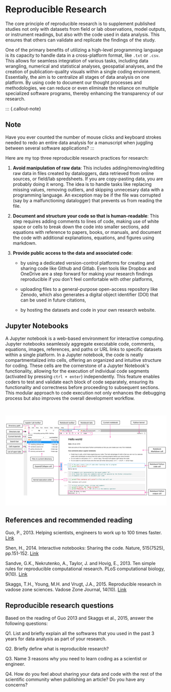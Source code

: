 # Reproducible Research

The core principle of reproducible research is to supplement published studies not only with datasets from field or lab observations, model outputs, or instrument readings, but also with the code used in data analysis. This ensures that others can validate and replicate the findings of the study.

One of the primary benefits of utilizing a high-level programming language is its capacity to handle data in a cross-platform format, like `.txt` or `.csv`. This allows for seamless integration of various tasks, including data wrangling, numerical and statistical analyses, geospatial analyses, and the creation of publication-quality visuals within a single coding environment. Essentially, the aim is to centralize all stages of data analysis on one platform. By using code to document our thought processes and methodologies, we can reduce or even eliminate the reliance on multiple specialized software programs, thereby enhancing the transparency of our research.

::: {.callout-note}
## Note
Have you ever counted the number of mouse clicks and keyboard strokes needed to redo an entire data analysis for a manuscript when juggling between several software applications?
:::

Here are my top three reproducible research practices for research:

1. **Avoid manipulation of raw data**: This includes adding/removing/editing raw data in files created by dataloggers, data retrieved from online sources, or field/lab spredsheets. If you are copy-pasting data, you are probably doing it wrong. The idea is to handle tasks like replacing missing values, removing outliers, and skipping unnecesary data with a programming language. An exception may be if the file was corrupted (say by a malfunctioning datalogger) that prevents us from reading the file.

2. **Document and structure your code so that is human-readable**: This step requires adding comments to lines of code, making use of white space or cells to break down the code into smaller sections, add equations with reference to papers, books, or manuals, and document the code with additional explanations, equations, and figures using markdown. 

3. **Provide public access to the data and associated code**:

    - by using a dedicated version-control platforms for creating and sharing code like Github and Gitlab. Even tools like Dropbox and OneDrive are a step forward for making your research findings reproducible if you don't feel comfortable with other platforms,
 
    - uploading files to a general-purpose open-access repository like Zenodo, which also generates a digital object identifier (DOI) that can be used in future citations,
 
    - by hosting the datasets and code in your own research website.


## Jupyter Notebooks

A Jupyter notebook is a web-based environment for interactive computing. Jupyter notebooks seamlessly aggregate executable code, comments, equations, images, references, and paths or URL links to specific datasets within a single platform. In a Jupyter notebook, the code is neatly compartmentalized into cells, offering an organized and intuitive structure for coding. These cells are the cornerstone of a Jupyter Notebook's functionality, allowing for the execution of individual code segments (activated by pressing `ctrl + enter`) independently. This feature enables coders to test and validate each block of code separately, ensuring its functionality and correctness before proceeding to subsequent sections. This modular approach to code execution not only enhances the debugging process but also improves the overall development workflow.

<br/>

![Graphical user interface of Jupyter Lab notebooks.](../media/jupyter_lab_gui.png)



## References and recommended reading

Guo, P., 2013. Helping scientists, engineers to work up to 100 times faster. [Link](https://dl.acm.org/doi/10.1145/2507771.2507775)

Shen, H., 2014. Interactive notebooks: Sharing the code. Nature, 515(7525), pp.151-152. [Link](https://www.nature.com/news/interactive-notebooks-sharing-the-code-1.16261)

Sandve, G.K., Nekrutenko, A., Taylor, J. and Hovig, E., 2013. Ten simple rules for reproducible computational research. PLoS computational biology, 9(10). [Link](https://doi.org/10.1371/journal.pcbi.1003285)

Skaggs, T.H., Young, M.H. and Vrugt, J.A., 2015. Reproducible research in vadose zone sciences. Vadose Zone Journal, 14(10). [Link](https://doi.org/10.2136/vzj2015.06.0088)


## Reproducible research questions

Based on the reading of Guo 2013 and Skaggs et al., 2015, answer the following questions:

Q1. List and briefly explain all the softwares that you used in the past 3 years for data analysis as part of your research.

Q2. Briefly define what is reproducible research?

Q3. Name 3 reasons why you need to learn coding as a scientist or engineer.

Q4. How do you feel about sharing your data and code with the rest of the scientific community when publishing an article? Do you have any concerns?